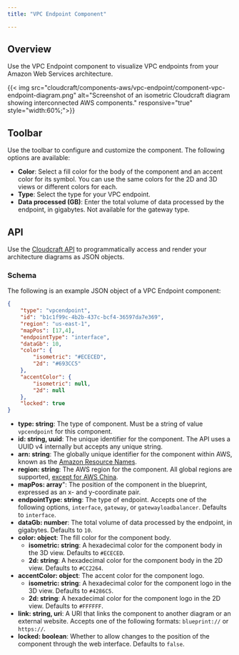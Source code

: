 ```yaml
---
title: "VPC Endpoint Component"

---
```

## Overview

Use the VPC Endpoint component to visualize VPC endpoints from your Amazon Web Services architecture.

{{< img src="cloudcraft/components-aws/vpc-endpoint/component-vpc-endpoint-diagram.png" alt="Screenshot of an isometric Cloudcraft diagram showing interconnected AWS components." responsive="true" style="width:60%;">}}

## Toolbar

Use the toolbar to configure and customize the component. The following options are available:

- **Color**: Select a fill color for the body of the component and an accent color for its symbol. You can use the same colors for the 2D and 3D views or different colors for each.
- **Type**: Select the type for your VPC endpoint.
- **Data processed (GB)**: Enter the total volume of data processed by the endpoint, in gigabytes. Not available for the gateway type.

## API

Use the [Cloudcraft API][1] to programmatically access and render your architecture diagrams as JSON objects.

### Schema

The following is an example JSON object of a VPC Endpoint component:

```json
{
    "type": "vpcendpoint",
    "id": "b1c1f99c-4b2b-437c-bcf4-36597da7e369",
    "region": "us-east-1",
    "mapPos": [17,4],
    "endpointType": "interface",
    "dataGb": 10,
    "color": {
        "isometric": "#ECECED",
        "2d": "#693CC5"
    },
    "accentColor": {
        "isometric": null,
        "2d": null
    },
    "locked": true
}
```

- **type: string**: The type of component. Must be a string of value `vpcendpoint` for this component.
- **id: string, uuid**: The unique identifier for the component. The API uses a UUID v4 internally but accepts any unique string.
- **arn: string**: The globally unique identifier for the component within AWS, known as the [Amazon Resource Names][2].
- **region: string**: The AWS region for the component. All global regions are supported, [except for AWS China][3].
- **mapPos: array**": The position of the component in the blueprint, expressed as an x- and y-coordinate pair.
- **endpointType: string**: The type of endpoint. Accepts one of the following options, `interface`, `gateway`, or `gatewayloadbalancer`. Defaults to `interface`.
- **dataGb: number**: The total volume of data processed by the endpoint, in gigabytes. Defaults to `10`.
- **color: object**: The fill color for the component body.
  - **isometric: string**: A hexadecimal color for the component body in the 3D view. Defaults to `#ECECED`.
  - **2d: string**: A hexadecimal color for the component body in the 2D view. Defaults to `#CC2264`.
- **accentColor: object**: The accent color for the component logo.
  - **isometric: string**: A hexadecimal color for the component logo in the 3D view. Defaults to `#4286C5`.
  - **2d: string**: A hexadecimal color for the component logo in the 2D view. Defaults to `#FFFFFF`.
- **link: string, uri**: A URI that links the component to another diagram or an external website. Accepts one of the following formats: `blueprint://` or `https://`.
- **locked: boolean**: Whether to allow changes to the position of the component through the web interface. Defaults to `false`.

[1]: https://developers.cloudcraft.co/
[2]: https://docs.aws.amazon.com/general/latest/gr/aws-arns-and-namespaces.html
[3]: /cloudcraft/faq/scan-error-aws-china-region/
